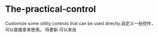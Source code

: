 # The-practical-control
Customize some utility controls that can be used directly.自定义一些控件，可以直接拿来使用。
待更新.可以来自
